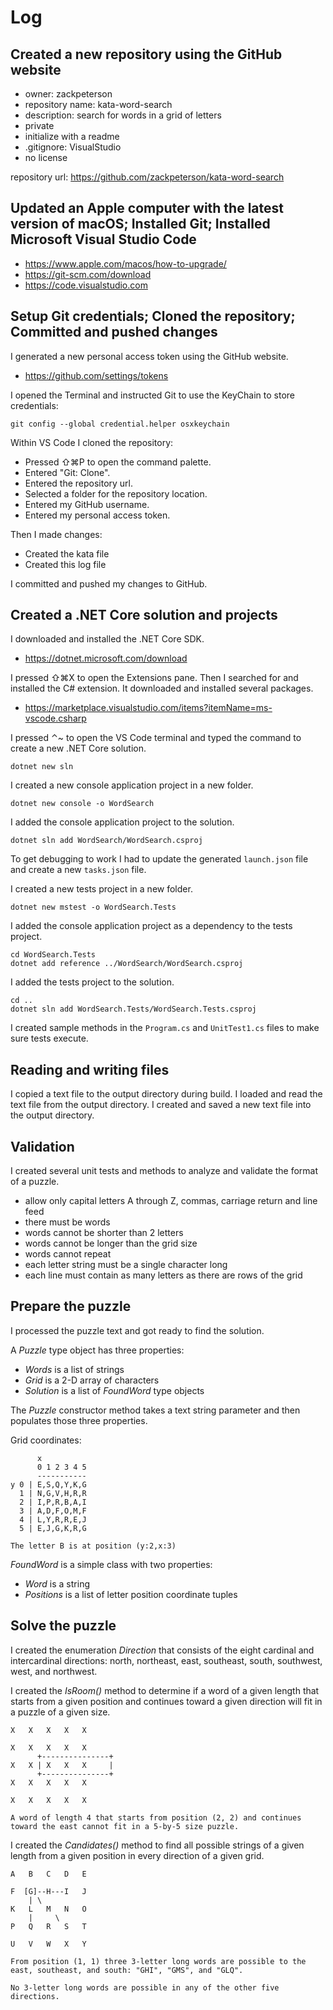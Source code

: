 # Log

## Created a new repository using the GitHub website

 * owner: zackpeterson
 * repository name: kata-word-search
 * description: search for words in a grid of letters
 * private
 * initialize with a readme
 * .gitignore: VisualStudio
 * no license

repository url: https://github.com/zackpeterson/kata-word-search

## Updated an Apple computer with the latest version of macOS; Installed Git; Installed Microsoft Visual Studio Code

 * https://www.apple.com/macos/how-to-upgrade/
 * https://git-scm.com/download
 * https://code.visualstudio.com

## Setup Git credentials; Cloned the repository; Committed and pushed changes

I generated a new personal access token using the GitHub website.

 * https://github.com/settings/tokens

I opened the Terminal and instructed Git to use the KeyChain to store credentials:

    git config --global credential.helper osxkeychain

Within VS Code I cloned the repository:

 * Pressed ⇧⌘P to open the command palette.
 * Entered "Git: Clone".
 * Entered the repository url.
 * Selected a folder for the repository location.
 * Entered my GitHub username.
 * Entered my personal access token.

Then I made changes:

 * Created the kata file
 * Created this log file

I committed and pushed my changes to GitHub.

## Created a .NET Core solution and projects

I downloaded and installed the .NET Core SDK.

 * https://dotnet.microsoft.com/download

I pressed ⇧⌘X to open the Extensions pane. Then I searched for and installed the C# extension. It downloaded and installed several packages.

 * https://marketplace.visualstudio.com/items?itemName=ms-vscode.csharp

I pressed ⌃~ to open the VS Code terminal and typed the command to create a new .NET Core solution.

    dotnet new sln

I created a new console application project in a new folder.

    dotnet new console -o WordSearch

I added the console application project to the solution.

    dotnet sln add WordSearch/WordSearch.csproj

To get debugging to work I had to update the generated `launch.json` file and create a new `tasks.json` file.

I created a new tests project in a new folder.

    dotnet new mstest -o WordSearch.Tests

I added the console application project as a dependency to the tests project.

    cd WordSearch.Tests
    dotnet add reference ../WordSearch/WordSearch.csproj

I added the tests project to the solution.

    cd ..
    dotnet sln add WordSearch.Tests/WordSearch.Tests.csproj

I created sample methods in the `Program.cs` and `UnitTest1.cs` files to make sure tests execute.

## Reading and writing files

I copied a text file to the output directory during build. I loaded and read the text file from the output directory. I created and saved a new text file into the output directory.

## Validation

I created several unit tests and methods to analyze and validate the format of a puzzle.

 * allow only capital letters A through Z, commas, carriage return and line feed
 * there must be words
 * words cannot be shorter than 2 letters
 * words cannot be longer than the grid size
 * words cannot repeat
 * each letter string must be a single character long
 * each line must contain as many letters as there are rows of the grid

## Prepare the puzzle

I processed the puzzle text and got ready to find the solution.

A *Puzzle* type object has three properties:

 * *Words* is a list of strings
 * *Grid* is a 2-D array of characters
 * *Solution* is a list of *FoundWord* type objects

The *Puzzle* constructor method takes a text string parameter and then populates those three properties.

Grid coordinates:

          x
          0 1 2 3 4 5
          -----------
    y 0 | E,S,Q,Y,K,G
      1 | N,G,V,H,R,R
      2 | I,P,R,B,A,I
      3 | A,D,F,O,M,F
      4 | L,Y,R,R,E,J
      5 | E,J,G,K,R,G

    The letter B is at position (y:2,x:3)

 *FoundWord* is a simple class with two properties:
  
 * *Word* is a string
 * *Positions* is a list of letter position coordinate tuples

 ## Solve the puzzle

 I created the enumeration *Direction* that consists of the eight cardinal and intercardinal directions: north, northeast, east, southeast, south, southwest, west, and northwest.

 I created the *IsRoom()* method to determine if a word of a given length that starts from a given position and continues toward a given direction will fit in a puzzle of a given size.

    X   X   X   X   X

    X   X   X   X   X
          +---------------+
    X   X | X   X   X     |
          +---------------+
    X   X   X   X   X

    X   X   X   X   X

    A word of length 4 that starts from position (2, 2) and continues toward the east cannot fit in a 5-by-5 size puzzle.

I created the *Candidates()* method to find all possible strings of a given length from a given position in every direction of a given grid.

    A   B   C   D   E
    
    F  [G]--H---I   J
        | \ 
    K   L   M   N   O
        |     \
    P   Q   R   S   T
         
    U   V   W   X   Y

    From position (1, 1) three 3-letter long words are possible to the east, southeast, and south: "GHI", "GMS", and "GLQ".

    No 3-letter long words are possible in any of the other five directions.